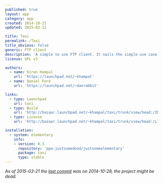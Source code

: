 ```yaml
---
published: true
layout: app
category: app
created: 2014-10-21
updated: 2015-03-21

title: Taxi
permalink: /Taxi
title_obvious: false
generic: FTP client
description: 'A simple to use FTP client. It nails the simple use case of transferring files to a remote server using a two-pane layout.'
license: GPL v3

authors:
  - name: Kiran Hampal
    url: 'https://launchpad.net/~khampal'
  - name: Daniel Fore
    url: 'https://launchpad.net/~danrabbit'

links:
  - type: Launchpad
    url: taxi
  - type: Build
    url: 'http://bazaar.launchpad.net/~khampal/taxi/trunk/view/head:/INSTALL'
  - type: License
    url: 'http://bazaar.launchpad.net/~khampal/taxi/trunk/view/head:/LICENSE'

installation:
  - system: elementary
    info:
    - version: 0.3
      repository: 'ppa:justsomedood/justsomeelementary'
      package: taxi
      type: stable
---
```


*As of 2015-03-21 the [last commit](https://code.launchpad.net/taxi) was on 2014-10-28, the project might be dead.*